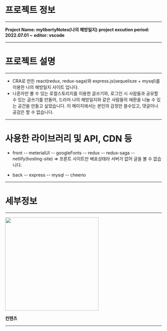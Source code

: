 
# 프로젝트 정보
---
**Project Name: mylibertyNotes(나의 해방일지)**
**project excution period: 2022.07.01 ~**
**editor: vscode**

---

# 프로젝트 설명
---
- CRA로 만든 react(redux, redux-saga)와 express.js(sequelisze + mysql)를 이용한 나의 해방일지 사이트 입니다.
- 나혼자만 볼 수 있는 로컬스토리지를 이용한 글쓰기와, 로그인 시 사람들과 공유할 수 있는 글쓰기를 만들어, 드라마 나의 해방일지와 같은 사람들의 애환을 나눌 수 있는 공간을 만들고 싶었습니다. 이 페이지에서는 본인의 감정만 쓸수있고, 댓글이나 공감은 할 수 없습니다.
---
# 사용한 라이브러리 및 API, CDN 등
- front
-- meterialUI
-- googleFonts
-- redux
-- redux-saga
-- netlify(hosting-site) => 프론트 사이트만 배포상태라 서버가 없어 글을 볼 수 없습니다.

- back
-- express
-- mysql
-- cheerio 

---
# 세부정보
---
<img src="https://user-images.githubusercontent.com/93189402/183475935-37bb5dc4-2c29-4b09-ace0-b6e26fc41672.gif" style="width: 300px"/>


**컨텐츠**

---


